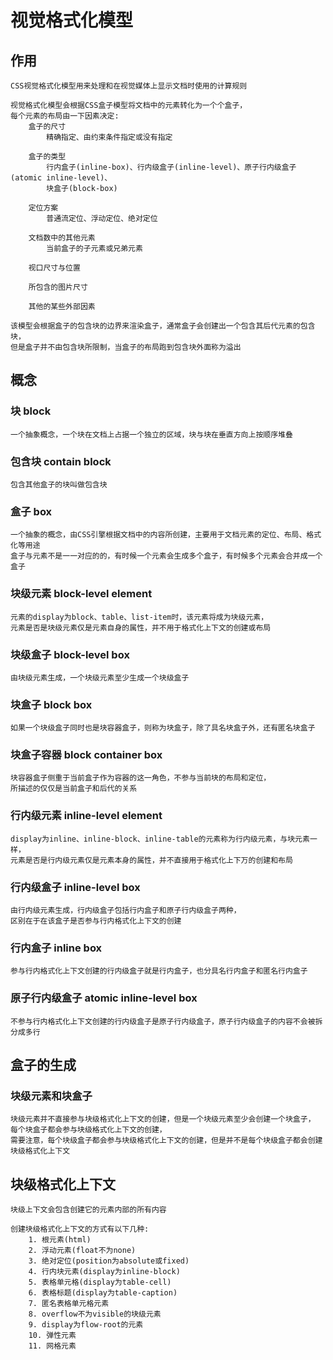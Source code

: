 # 视觉格式化模型

## 作用
    CSS视觉格式化模型用来处理和在视觉媒体上显示文档时使用的计算规则

    视觉格式化模型会根据CSS盒子模型将文档中的元素转化为一个个盒子，
    每个元素的布局由一下因素决定:
        盒子的尺寸
            精确指定、由约束条件指定或没有指定
        
        盒子的类型
            行内盒子(inline-box)、行内级盒子(inline-level)、原子行内级盒子(atomic inline-level)、
            块盒子(block-box)
        
        定位方案
            普通流定位、浮动定位、绝对定位
        
        文档数中的其他元素
            当前盒子的子元素或兄弟元素
        
        视口尺寸与位置

        所包含的图片尺寸

        其他的某些外部因素

    该模型会根据盒子的包含块的边界来渲染盒子，通常盒子会创建出一个包含其后代元素的包含块，
    但是盒子并不由包含块所限制，当盒子的布局跑到包含块外面称为溢出
        

## 概念

### 块 block
    一个抽象概念，一个块在文档上占据一个独立的区域，块与块在垂直方向上按顺序堆叠

### 包含块 contain block
    包含其他盒子的块叫做包含块

### 盒子 box
    一个抽象的概念，由CSS引擎根据文档中的内容所创建，主要用于文档元素的定位、布局、格式化等用途
    盒子与元素不是一一对应的的，有时候一个元素会生成多个盒子，有时候多个元素会合并成一个盒子

### 块级元素 block-level element
    元素的display为block、table、list-item时，该元素将成为块级元素，
    元素是否是块级元素仅是元素自身的属性，并不用于格式化上下文的创建或布局

### 块级盒子 block-level box
    由块级元素生成，一个块级元素至少生成一个块级盒子

### 块盒子 block box
    如果一个块级盒子同时也是块容器盒子，则称为块盒子，除了具名块盒子外，还有匿名块盒子

### 块盒子容器 block container box
    块容器盒子侧重于当前盒子作为容器的这一角色，不参与当前块的布局和定位，
    所描述的仅仅是当前盒子和后代的关系

### 行内级元素 inline-level element
    display为inline、inline-block、inline-table的元素称为行内级元素，与块元素一样，
    元素是否是行内级元素仅是元素本身的属性，并不直接用于格式化上下万的创建和布局

### 行内级盒子 inline-level box
    由行内级元素生成，行内级盒子包括行内盒子和原子行内级盒子两种，
    区别在于在该盒子是否参与行内格式化上下文的创建

### 行内盒子 inline box
    参与行内格式化上下文创建的行内级盒子就是行内盒子，也分具名行内盒子和匿名行内盒子

### 原子行内级盒子 atomic inline-level box
    不参与行内格式化上下文创建的行内级盒子是原子行内级盒子，原子行内级盒子的内容不会被拆分成多行


## 盒子的生成

### 块级元素和块盒子
    块级元素并不直接参与块级格式化上下文的创建，但是一个块级元素至少会创建一个块盒子，
    每个块盒子都会参与块级格式化上下文的创建，
    需要注意，每个块级盒子都会参与块级格式化上下文的创建，但是并不是每个块级盒子都会创建块级格式化上下文


## 块级格式化上下文
    块级上下文会包含创建它的元素内部的所有内容

    创建块级格式化上下文的方式有以下几种:
        1. 根元素(html)
        2. 浮动元素(float不为none)
        3. 绝对定位(position为absolute或fixed)
        4. 行内块元素(display为inline-block)
        5. 表格单元格(display为table-cell)
        6. 表格标题(display为table-caption)
        7. 匿名表格单元格元素
        8. overflow不为visible的块级元素
        9. display为flow-root的元素
        10. 弹性元素
        11. 网格元素

